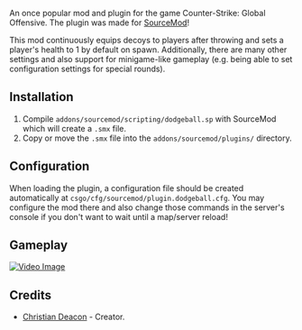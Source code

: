 An once popular mod and plugin for the game Counter-Strike: Global Offensive. The plugin was made for [SourceMod](https://www.sourcemod.net/)!

This mod continuously equips decoys to players after throwing and sets a player's health to 1 by default on spawn. Additionally, there are many other settings and also support for minigame-like gameplay (e.g. being able to set configuration settings for special rounds).

## Installation
1. Compile `addons/sourcemod/scripting/dodgeball.sp` with SourceMod which will create a `.smx` file.
1. Copy or move the `.smx` file into the `addons/sourcemod/plugins/` directory.

## Configuration
When loading the plugin, a configuration file should be created automatically at `csgo/cfg/sourcemod/plugin.dodgeball.cfg`. You may configure the mod there and also change those commands in the server's console if you don't want to wait until a map/server reload!

## Gameplay
[![Video Image](https://i.imgur.com/WqqMMzb.png)](https://www.youtube.com/watch?v=jMupwQpBEiY)

## Credits
* [Christian Deacon](https://github.com/gamemann) - Creator.
